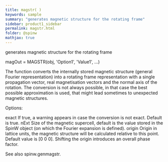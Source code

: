 ```yaml
---
title: magstr( )
keywords: sample
summary: "generates magnetic structure for the rotating frame"
sidebar: product1_sidebar
permalink: magstr.html
folder: @spinw
mathjax: true
---
```

  generates magnetic structure for the rotating frame
 
  magOut = MAGSTR(obj, 'Option1', 'Value1', ...)
 
  The function converts the internally stored magnetic structure (general
  Fourier representation) into a rotating frame representation with a
  single propagation vector, real magnetisation vectors and the normal axis
  of the rotation. The conversion is not always possible, in that case the
  best possible approximation is used, that might lead sometimes to
  unexpected magnetic structures.
 
  Options:
 
  exact     If true, a warning appears in case the conversion is not exact.
            Default is true.
  nExt      Size of the magnetic supercell, default is the value stored in
            the SpinW object (on which the Fourier expansion is defined).
  origin    Origin in lattice units, the magnetic structure will be
            calculated relative to this point. Default value is [0 0 0].
            Shifting the origin introduces an overall phase factor.
 
  See also spinw.genmagstr.

